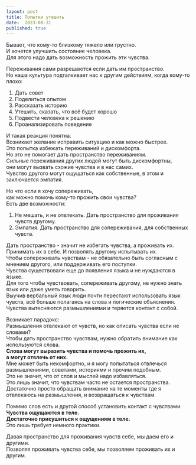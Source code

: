 ```yaml
---
layout: post
title: Попытки утешить
date:  2023-08-31
published: true
---
```

Бывает, что кому-то близкому тяжело или грустно.\
И хочется улучшить состояние человека.\
Для этого надо дать возможность прожить эти чувства.

Переживания сами разрешаются если дать им пространство.\
Но наша культура подталкивает нас к другим действиям, когда кому-то плохо:
1. Дать совет
2. Поделиться опытом
3. Рассказать историю
4. Утешить, сказать, что всё будет хорошо
5. Подвести человека к решению
6. Проанализировать поведение

И такая реакция понятна.\
Возникает желание исправить ситуацию и как можно быстрее.\
Это попытка избежать переживаний и дискомфорта.\
Но это не помогает дать пространство переживаниям.\
Сильные переживания других людей могут быть дискомфортны,\
они могут вызвать схожие чувства и в нас самих.\
Чувство другого могут ощущаться как собственные, в этом и заключается эмпатия.

Но что если я хочу сопереживать,\
как можно помочь кому-то прожить свои чувства?\
Есть две возможности:
1. Не мешать, и не отвлекать. Дать пространство для проживания чувств другому.
2. Эмпатия. Дать пространство для сопереживания, для собственных чувств.

Дать пространство - значит не избегать чувства, а проживать их.\
Принимать их в себе. И позволять другому испытывать их.\
Чтобы сопереживать чувствам - не обязательно быть согласным с мнением другого, или поддерживать его поступки.\
Чувства существовали еще до появления языка и не нуждаются в языке.\
Для того чтобы чувствовать, сопереживать другому, не нужно знать язык или даже уметь говорить.\
Выучив вербальный язык люди почти перестают использовать язык чувств, всё больше полагаясь на слова и логические объяснения.\
Чувства вытесняются размышлениями и теряется контакт с собой.

Возникает парадокс:\
Размышления отвлекают от чувств, но как описать чувства если не словами?\
Чтобы дать пространство чувствам, нужно обратить внимание как используются слова.\
**Слова могут выразить чувства и помочь прожить их,\
а могут отвлечь от них.**\
Мне может быть некомфортно, и я могу попытаться отвлечься размышлениями, советами, историями и прочим подобным.\
Это не значит, что от слов и мыслей надо избавляться.\
Это лишь значит, что чувствам часто не остается пространства.\
Достаточно просто обращать внимание на те моменты где я отвлекаюсь на размышления, и возвращаться к чувствам.

Помимо слов есть и другой способ установить контакт с чувствами.\
**Чувства ощущаются в теле.\
Достаточно присушиться к ощущениям в теле.**\
Это лишь требует немного практики.

Давая пространство для проживания чувств себе, мы даем его и другими.\
Позволяя проживать чувства себе, мы позволяем проживать их и другим.
